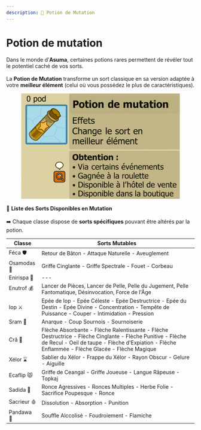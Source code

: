 ```yaml
---
description: 🧪 Potion de Mutation
---
```


# Potion de mutation

Dans le monde d’**Asuma**, certaines potions rares permettent de révéler tout le potentiel caché de vos sorts.\
\
La **Potion de Mutation** transforme un sort classique en sa version adaptée à votre **meilleur élément** (celui où vous possédez le plus de caractéristiques).

<div data-full-width="false"><figure><img src="../.gitbook/assets/image (2).png" alt=""><figcaption></figcaption></figure></div>

📜 **Liste des Sorts Disponibles en Mutation**\
\
➡️ Chaque classe dispose de **sorts spécifiques** pouvant être altérés par la potion.

| Classe      | Sorts Mutables                                                                                                                                                                                                 |
| ----------- | -------------------------------------------------------------------------------------------------------------------------------------------------------------------------------------------------------------- |
| Féca 🛡️    | Retour de Bâton - Attaque Naturelle - Aveuglement                                                                                                                                                              |
| Osamodas 🐗 | Griffe Cinglante - Griffe Spectrale - Fouet - Corbeau                                                                                                                                                          |
| Enirispa 💓 | ---                                                                                                                                                                                                            |
| Enutrof 💰  | Lancer de Pièces, Lancer de Pelle, Pelle du Jugement, Pelle Fantomatique, Désinvocation, Force de l'Âge                                                                                                        |
| Iop ⚔️      | Epée de Iop - Epée Céleste - Epée Destructrice - Epée du Destin - Epée Divine - Concentration - Tempête de Puissance - Couper - Intimidation - Pression                                                        |
| Sram 👿     | Anarque - Coup Sournois - Sournoiserie                                                                                                                                                                         |
| Crâ 🏹      | Flèche Absorbante - Flèche Ralentissante - Flèche Destructrice - Flèche Cinglante - Flèche Punitive - Flèche de Recul - Oeil de taupe - Flèche d'Expiation - Flèche Enflammée - Flèche Glacée - Flèche Magique |
| Xélor ⌛     | Sablier du Xélor - Frappe du Xélor - Rayon Obscur - Gelure - Aiguille                                                                                                                                          |
| Ecaflip 😾  | Griffe de Ceangal - Griffe Joueuse - Langue Râpeuse - Topkaj                                                                                                                                                   |
| Sadida 🌳   | Ronce Agressives - Ronces Multiples - Herbe Folie - Sacrifice Poupesque - Ronce                                                                                                                                |
| Sacrieur 🩸 | Dissolution - Absorption - Punition                                                                                                                                                                            |
| Pandawa 🍻  | Souffle Alccolisé - Foudroiement - Flamiche                                                                                                                                                                    |
